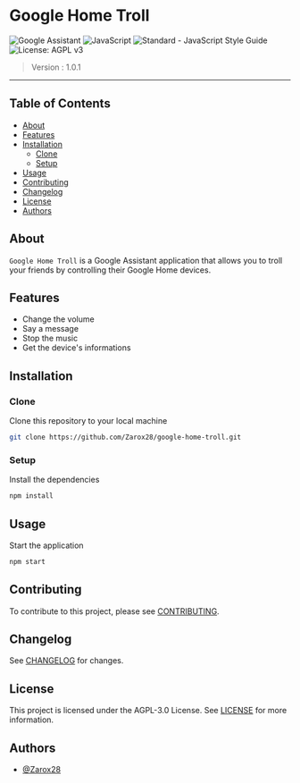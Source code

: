 # Google Home Troll

![Google Assistant](https://img.shields.io/badge/google%20assistant-4285F4?style=for-the-badge&logo=google%20assistant&logoColor=white) ![JavaScript](https://img.shields.io/badge/javascript-%23323330.svg?style=for-the-badge&logo=javascript&logoColor=%23F7DF1E) ![Standard - JavaScript Style Guide](https://img.shields.io/badge/code%20style-standard-brightgreen.svg?style=for-the-badge&logo=javascript) ![License: AGPL v3](https://img.shields.io/badge/License-AGPL_v3-blue.svg?style=for-the-badge)

> Version : 1.0.1

---

## Table of Contents

- [About](#about)
- [Features](#features)
- [Installation](#installation)
    - [Clone](#clone)
    - [Setup](#setup)
- [Usage](#usage)
- [Contributing](#contributing)
- [Changelog](#changelog)
- [License](#license)
- [Authors](#authors)

## About

`Google Home Troll` is a Google Assistant application that allows you to troll your friends by controlling their Google Home devices.

## Features

- Change the volume
- Say a message
- Stop the music
- Get the device's informations

## Installation

### Clone

Clone this repository to your local machine

```bash
git clone https://github.com/Zarox28/google-home-troll.git
```

### Setup

Install the dependencies

```bash
npm install
```

## Usage

Start the application

```bash
npm start
```

## Contributing

To contribute to this project, please see [CONTRIBUTING](CONTRIBUTING.md).

## Changelog
See [CHANGELOG](CHANGELOG.md) for changes.

## License
This project is licensed under the AGPL-3.0 License. See [LICENSE](LICENSE.md) for more information.

## Authors
- [@Zarox28](https://github.com/Zarox28)
